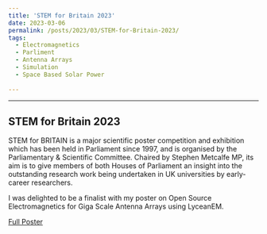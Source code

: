 ```yaml
---
title: 'STEM for Britain 2023'
date: 2023-03-06
permalink: /posts/2023/03/STEM-for-Britain-2023/
tags:
  - Electromagnetics
  - Parliment
  - Antenna Arrays
  - Simulation
  - Space Based Solar Power
  
---
```




---

STEM for Britain 2023
--------------------------------
STEM for BRITAIN is a major scientific poster competition and exhibition which has been held in Parliament since 1997, and is organised by the Parliamentary & Scientific Committee. Chaired by Stephen Metcalfe MP, its aim is to give members of both Houses of Parliament an insight into the outstanding research work being undertaken in UK universities by early-career researchers.

I was delighted to be a finalist with my poster on Open Source Electromagnetics for Giga Scale Antenna Arrays using LyceanEM.


[Full Poster](/files/SpaceBasedSolarPowerStemforBritain2023.pdf)

 

<script src="https://utteranc.es/client.js"
        repo="LyceanEM/LyceanEM.github.io"
        issue-term="STEM-for-Britain-2023"
        theme="github-light"
        crossorigin="anonymous"
        async>
</script>
